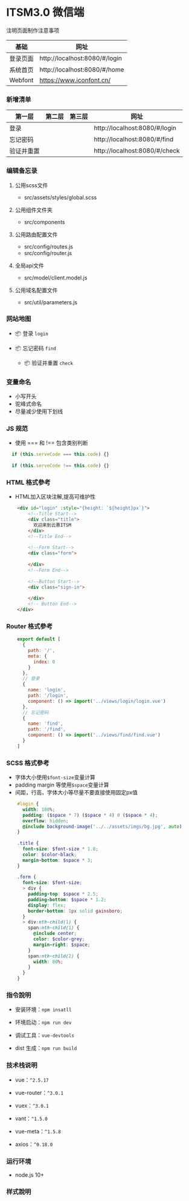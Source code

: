 # ITSM3.0 微信端

注明页面制作注意事项

 基础 				| 网址
-----------	|----------------------
 登录页面 		| http://localhost:8080/#/login
 系统首页 		| http://localhost:8080/#/home
 Webfont 		| https://www.iconfont.cn/

### 新增清单

 第一层 			| 第二层 				| 第三层 		| 网址
----------------|-----------------------|---------------|-------------
 登录 		    |  			            | 				| http://localhost:8080/#/login
 忘记密码 		|  			            | 				| http://localhost:8080/#/find
 验证并重置 		|  			            | 				| http://localhost:8080/#/check

### 编辑备忘录

1. 公用scss文件
	+ src/assets/styles/global.scss

2. 公用组件文件夹
	+ src/components

3. 公用路由配置文件
	+ src/config/routes.js
    + src/config/router.js
    
4. 全局api文件
	+ src/model/client.model.js

5. 公用域名配置文件
	+ src/util/parameters.js

### 网站地图

+ 📦 登录 `login`

+ 📦 忘记密码 `find`
    + 📦 验证并重置 `check`

### 变量命名

+ 小写开头
+ 驼峰式命名
+ 尽量减少使用下划线

### JS 规范

+ 使用 === 和 !== 包含类别判断

```javascript
  if (this.serveCode === this.code) {}
  
  if (this.serveCode !== this.code) {}
```

### HTML 格式參考

+ HTML加入区块注解,提高可维护性

```html
    <div id="login" :style="{height: `${height}px`}">
        <!--Title Start-->
        <div class="title">
          欢迎来到云惠ITSM
        </div>
        <!--Title End-->
    
        <!--Form Start-->
        <div class="form">
          
        </div>
        <!--Form End-->
    
        <!--Button Start-->
        <div class="sign-in">
        
        </div>
        <!-- Button End-->
    </div>
```
### Router 格式參考
```javascript
    export default [
      {
        path: '/',
        meta: {
          index: 0
        }
      },
      // 登录
      {
        name: 'login',
        path: '/login',
        component: () => import('../views/login/login.vue')
      },
      // 忘记密码
      {
        name: 'find',
        path: '/find',
        component: () => import('../views/find/find.vue')
      }
    ]
 ```     
### SCSS 格式參考

+ 字体大小使用`$font-size`变量计算
+ padding margin 等使用`$space`变量计算
+ 间距，行高，字体大小等尽量不要直接使用固定px值

```scss
    #login {
      width: 100%;
      padding: ($space * 7) ($space * 4) 0 ($space * 4);
      overflow: hidden;
      @include background-image('../../assets/imgs/bg.jpg', auto)
    }
    
    .title {
      font-size: $font-size * 1.8;
      color: $color-black;
      margin-bottom: $space * 3;
    }
    
    .form {
      font-size: $font-size;
      > div {
        padding-top: $space * 2.5;
        padding-bottom: $space * 1.2;
        display: flex;
        border-bottom: 1px solid gainsboro;
      }
      > div:nth-child(1) {
        span:nth-child(1) {
          @include center;
          color: $color-grey;
          margin-right: $space;
        }
        span:nth-child(2) {
          width: 80%;
        }
      }
    }
```
### 指令說明

+ 安装环境：`npm insatll`

+ 环境启动：`npm run dev`

+ 调试工具：`vue-devtools`

+ dist 生成：`npm run build`

### 技术栈说明

+ vue：`^2.5.17`

+ vue-router：`^3.0.1`

+ vuex：`^3.0.1`

+ vant：`^1.5.0`

+ vue-meta：`^1.5.8`

+ axios：`^0.18.0`

### 运行环境

+ node.js 10+

### 样式說明

